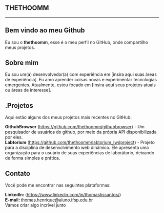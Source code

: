 ## THETHOOMM 
<hr>

## Bem vindo ao meu Github
Eu sou o <strong>thethoomm</strong>, esse é o meu perfil no GitHub, onde compartilho meus projetos.

## Sobre mim
Eu sou um(a) desenvolvedor(a) com experiência em [insira aqui suas áreas de experiência]. Eu amo aprender coisas novas e experimentar tecnologias emergentes. Atualmente, estou focado em [insira aqui seus projetos atuais ou áreas de interesse].

## .Projetos
Aqui estão alguns dos meus projetos mais recentes no GitHub:

<strong>GithubBrowser</strong> (https://github.com/thethoomm/githubbrowser) - Um pesquisador de usuários do github, por meio da própria API disponibilizada por eles. <br>
<strong>Labtorium</strong> (https://github.com/thethoomm/labtorium_iwdproject) - Projeto para a disciplina de desenvolvimento web dinâmico. Ele apresenta uma organização para o usuário de suas experiências de laborátorio, deixando de forma simples e prática.<br>
## Contato
Você pode me encontrar nas seguintes plataformas:

<strong>LinkedIn: </strong>(https://www.linkedin.com/in/thomashssantos/) <br>
<strong>E-mail: </strong>thomas.henrique@aluno.ifsp.edu.br <br>
Vamos criar algo incrível junto


